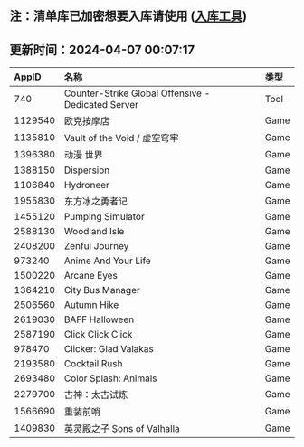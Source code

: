 ## 注：清单库已加密想要入库请使用 ([入库工具](https://github.com/BlankTMing/ManifestAutoUpdate/releases))

## 更新时间：2024-04-07 00:07:17
| AppID | 名称 | 类型  |
| :-------------------- | :----------------------------- | :----------- |
| 740 | Counter-Strike Global Offensive - Dedicated Server| Tool |
| 1129540 | 欧克按摩店| Game |
| 1135810 | Vault of the Void / 虚空穹牢| Game |
| 1396380 | 动漫 世界| Game |
| 1388150 | Dispersion| Game |
| 1106840 | Hydroneer| Game |
| 1955830 | 东方冰之勇者记| Game |
| 1455120 | Pumping Simulator| Game |
| 2588130 | Woodland Isle| Game |
| 2408200 | Zenful Journey| Game |
| 973240 | Anime And Your Life| Game |
| 1500220 | Arcane Eyes| Game |
| 1364210 | City Bus Manager| Game |
| 2506560 | Autumn Hike| Game |
| 2619030 | BAFF Halloween| Game |
| 2587190 | Click Click Click| Game |
| 978470 | Clicker: Glad Valakas| Game |
| 2193580 | Cocktail Rush| Game |
| 2693480 | Color Splash: Animals| Game |
| 2279700 | 古神：太古试炼| Game |
| 1566690 | 重装前哨| Game |
| 1409830 | 英灵殿之子 Sons of Valhalla| Game |
